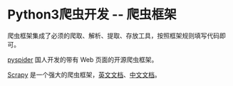 # Python3爬虫开发 -- 爬虫框架

爬虫框架集成了必须的爬取、解析、提取、存放工具，按照框架规则填写代码即可。

[pyspider](https://github.com/binux/pyspider) 国人开发的带有 Web 页面的开源爬虫框架。

[Scrapy](https://github.com/scrapy/scrapy) 是一个强大的爬虫框架，[英文文档](https://docs.scrapy.org/en/master/intro/overview.html)、[中文文档](https://scrapy-chs.readthedocs.io/zh_CN/0.24/intro/overview.html0)。

